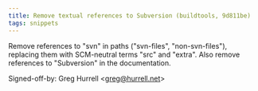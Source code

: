 ```yaml
---
title: Remove textual references to Subversion (buildtools, 9d811be)
tags: snippets
---
```


Remove references to "svn" in paths ("svn-files", "non-svn-files"), replacing them with SCM-neutral terms "src" and "extra". Also remove references to "Subversion" in the documentation.

Signed-off-by: Greg Hurrell &lt;greg@hurrell.net&gt;
